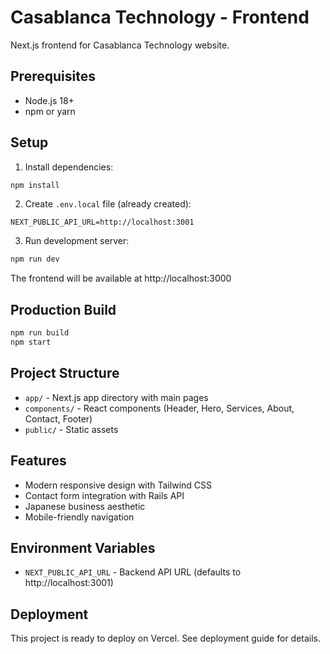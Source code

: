 # Casablanca Technology - Frontend

Next.js frontend for Casablanca Technology website.

## Prerequisites

- Node.js 18+ 
- npm or yarn

## Setup

1. Install dependencies:
```bash
npm install
```

2. Create `.env.local` file (already created):
```
NEXT_PUBLIC_API_URL=http://localhost:3001
```

3. Run development server:
```bash
npm run dev
```

The frontend will be available at http://localhost:3000

## Production Build

```bash
npm run build
npm start
```

## Project Structure

- `app/` - Next.js app directory with main pages
- `components/` - React components (Header, Hero, Services, About, Contact, Footer)
- `public/` - Static assets

## Features

- Modern responsive design with Tailwind CSS
- Contact form integration with Rails API
- Japanese business aesthetic
- Mobile-friendly navigation

## Environment Variables

- `NEXT_PUBLIC_API_URL` - Backend API URL (defaults to http://localhost:3001)

## Deployment

This project is ready to deploy on Vercel. See deployment guide for details.